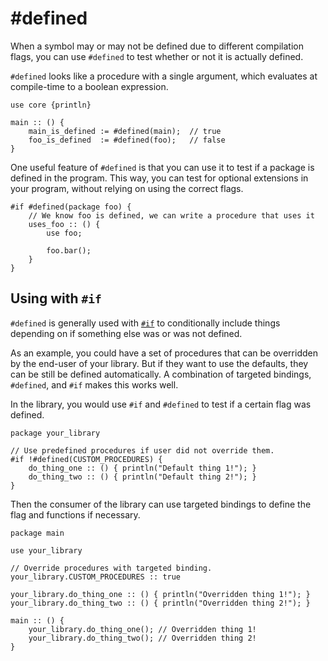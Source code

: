 # #defined

When a symbol may or may not be defined due to different compilation flags,
you can use `#defined` to test whether or not it is actually defined.

`#defined` looks like a procedure with a single argument, which evaluates
at compile-time to a boolean expression.

```onyx
use core {println}

main :: () {
	main_is_defined := #defined(main);  // true
	foo_is_defined  := #defined(foo);   // false
}
```

One useful feature of `#defined` is that you can use it to test if a
package is defined in the program. This way, you can test for optional
extensions in your program, without relying on using the correct flags.
```onyx
#if #defined(package foo) {
	// We know foo is defined, we can write a procedure that uses it
	uses_foo :: () {
		use foo;
		
		foo.bar();
	}
}
```

## Using with `#if`

`#defined` is generally used with [`#if`](./if.md) to conditionally include things
depending on if something else was or was not defined.

As an example, you could have a set of procedures that can be overridden by the end-user
of your library. But if they want to use the defaults, they can be still be defined
automatically. A combination of targeted bindings, `#defined`, and `#if` makes this works well.

In the library, you would use `#if` and `#defined` to test if a certain flag was defined.
```onyx
package your_library

// Use predefined procedures if user did not override them.
#if !#defined(CUSTOM_PROCEDURES) {
	do_thing_one :: () { println("Default thing 1!"); }
	do_thing_two :: () { println("Default thing 2!"); }
}
```

Then the consumer of the library can use targeted bindings to define the flag and functions if necessary.
```onyx
package main

use your_library

// Override procedures with targeted binding.
your_library.CUSTOM_PROCEDURES :: true

your_library.do_thing_one :: () { println("Overridden thing 1!"); }
your_library.do_thing_two :: () { println("Overridden thing 2!"); }

main :: () {
	your_library.do_thing_one(); // Overridden thing 1!
	your_library.do_thing_two(); // Overridden thing 2!
}
```

